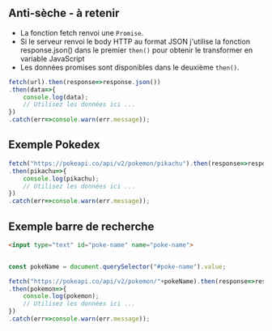 ## Anti-sèche - à retenir

- La fonction fetch renvoi une `Promise`.
- Si le serveur renvoi le body HTTP au format JSON j'utilise la fonction response.json() dans le premier `then()` pour obtenir le transformer en variable JavaScript
- Les données promises sont disponibles dans le deuxième `then()`.

```js
fetch(url).then(response=>response.json())
.then(data=>{
    console.log(data);
    // Utilisez les données ici ...
})
.catch(err=>console.warn(err.message));
```

## Exemple Pokedex

```js
fetch("https://pokeapi.co/api/v2/pokemon/pikachu").then(response=>response.json())
.then(pikachu=>{
    console.log(pikachu);
    // Utilisez les données ici ...
})
.catch(err=>console.warn(err.message));
```

## Exemple barre de recherche

```html
<input type="text" id="poke-name" name="poke-name">
```

```js

const pokeName = document.querySelector("#poke-name").value;

fetch("https://pokeapi.co/api/v2/pokemon/"+pokeName).then(response=>response.json())
.then(pokemon=>{
    console.log(pokemon);
    // Utilisez les données ici ...
})
.catch(err=>console.warn(err.message));
```
